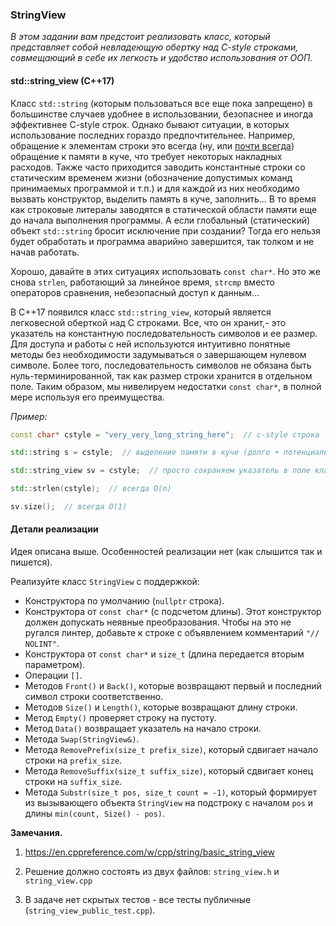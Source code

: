 ### StringView

*В этом задании вам предстоит реализовать класс, который представляет собой невладеющую обертку над C-style строками,
совмещающий в себе их легкость и удобство использования от ООП.*

#### std::string_view (C++17)

Класс `std::string` (которым пользоваться все еще пока запрещено) в большинстве случаев удобнее в использовании, безопаснее и иногда эффективнее C-style строк. Однако
бывают ситуации, в которых использование последних гораздо предпочтительнее. Например, обращение к элементам строки это
всегда (ну, или [почти всегда](https://blogs.msmvps.com/gdicanio/2016/11/17/the-small-string-optimization/)) обращение к
памяти в куче, что требует некоторых накладных расходов. Также часто приходится заводить константные строки со
статическим временем жизни (обозначение допустимых команд принимаемых программой и т.п.) и для каждой из них необходимо
вызвать конструктор, выделить память в куче, заполнить... В то время как строковые литералы заводятся в статической
области памяти еще до начала выполнения программы. А если глобальный (статический) объект `std::string` бросит
исключение при создании? Тогда его нельзя будет обработать и программа аварийно завершится, так толком и не начав
работать.

Хорошо, давайте в этих ситуациях использовать `const char*`. Но это же снова `strlen`, работающий за линейное время,
`strcmp` вместо операторов сравнения, небезопасный доступ к данным...

В C++17 появился класс `std::string_view`, который является легковесной оберткой над C строками. Все, что он хранит,-
это указатель на константную последовательность символов и ее размер. Для доступа и работы с ней используются интуитивно понятные методы без необходимости задумываться о завершающем нулевом символе. Более того, последовательность символов не обязана быть нуль-терминированной, так как размер строки хранится в отдельном поле. Таким образом, мы нивелируем недостатки `const char*`, в полной мере используя его преимущества.

*Пример:*

```c++
const char* cstyle = "very_very_long_string_here";  // c-style строка

std::string s = cstyle;  // выделение памяти в куче (долго + потенциально небезопасно)

std::string_view sv = cstyle;  // просто сохраняем указатель в поле класса и вычисляем длину

std::strlen(cstyle);  // всегда O(n)

sv.size();  // всегда O(1)
```

#### Детали реализации

Идея описана выше. Особенностей реализации нет (как слышится так и пишется).

Реализуйте класс `StringView` с поддержкой:

* Конструктора по умолчанию (`nullptr` строка).
* Конструктора от `const char*` (с подсчетом длины). Этот конструктор должен допускать неявные преобразования. Чтобы на это не ругался линтер, добавьте к строке с объявлением комментарий `"// NOLINT"`.
* Конструктора от `const char*` и `size_t` (длина передается вторым параметром).
* Операции `[]`.
* Методов `Front()` и `Back()`, которые возвращают первый и последний символ строки соответственно.
* Методов `Size()` и `Length()`, которые возвращают длину строки.
* Метод `Empty()` проверяет строку на пустоту.
* Метод `Data()` возвращает указатель на начало строки.
* Метода `Swap(StringView&)`.
* Метода `RemovePrefix(size_t prefix_size)`, который сдвигает начало строки на `prefix_size`.
* Метода `RemoveSuffix(size_t suffix_size)`, который сдвигает конец строки на `suffix_size`.
* Метода `Substr(size_t pos, size_t count = -1)`, который формирует из вызывающего объекта `StringView`
  на подстроку с началом `pos` и длины `min(count, Size() - pos)`.

**Замечания.**
1. https://en.cppreference.com/w/cpp/string/basic_string_view

2. Решение должно состоять из двух файлов: `string_view.h` и `string_view.cpp`

3. В задаче нет скрытых тестов - все тесты публичные (`string_view_public_test.cpp`).
